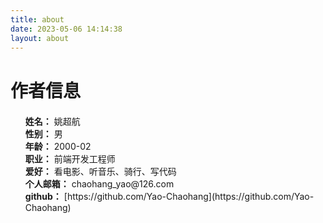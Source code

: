 ```yaml
---
title: about
date: 2023-05-06 14:14:38
layout: about
---
```

# 作者信息

<ul style="margin: 20px 0; list-style: none;">
  <li><span style="font-weight: bold;">姓名：</span> <span>姚超航</span><li>
  <li><span style="font-weight: bold;">性别：</span> <span>男</span><li>
  <li><span style="font-weight: bold;">年龄：</span> <span>2000-02</span><li>
  <li><span style="font-weight: bold;">职业：</span> <span>前端开发工程师</span><li>
  <li><span style="font-weight: bold;">爱好：</span> <span>看电影、听音乐、骑行、写代码</span><li>
  <li><span style="font-weight: bold;">个人邮箱：</span> <span>chaohang_yao@126.com</span><li>
  <li><span style="font-weight: bold;">github：</span> <span>[https://github.com/Yao-Chaohang](https://github.com/Yao-Chaohang)</span><li>
</ul>